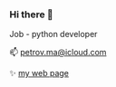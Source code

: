 ### Hi there 👋

<!--
**ma-petrov/ma-petrov** is a ✨ _special_ ✨ repository because its `README.md` (this file) appears on your GitHub profile.

Here are some ideas to get you started:

- 🔭 I’m currently working on ...
- 🌱 I’m currently learning ...
- 👯 I’m looking to collaborate on ...
- 🤔 I’m looking for help with ...
- 💬 Ask me about ...
- 📫 How to reach me: ...
- 😄 Pronouns: ...
- ⚡ Fun fact: ...
-->

Job - python developer

📫 petrov.ma@icloud.com

✨ <a href="https://clipdecliprepeat.ru">my web page</a>
